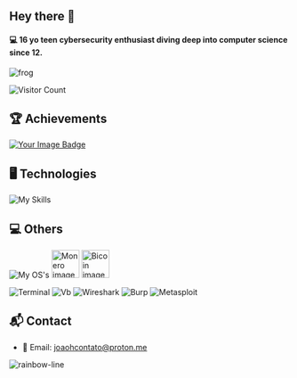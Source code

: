 ## Hey there 👋
#### 💻 16 yo teen cybersecurity enthusiast diving deep into computer science since 12.

![frog](https://github.com/user-attachments/assets/d860fa2b-30f3-4fa5-89fd-28221a6f4d5b)

![Visitor Count](https://profile-counter.glitch.me/joaostack/count.svg)

## 🏆 Achievements
<a target="_blank" href="https://tryhackme.com/p/joaoh"><img src="https://tryhackme-badges.s3.amazonaws.com/joaoh.png" alt="Your Image Badge" /></a>

## 🖥️ Technologies
![My Skills](https://skillicons.dev/icons?i=bash,cs,dotnet,bootstrap,git,docker,sqlite,mysql,postgres,js,html,css)

## 💻 Others
![My OS's](https://skillicons.dev/icons?i=linux,windows,vscode,neovim,visualstudio)
<img alt="Monero image" title="Monero" width="50" src="https://cryptocurrencyliveprices.com/img/xmr-monero.png">
<img alt="Bicoin image" title="Bitcoin" width="50" src="https://cryptocurrencyliveprices.com/img/btc-bitcoin.png">

![Terminal](https://img.shields.io/badge/windows%20terminal-4D4D4D?style=for-the-badge&logo=windows%20terminal&logoColor=white)
![Vb](https://img.shields.io/badge/VirtualBox-21416b?style=for-the-badge&logo=VirtualBox&logoColor=white)
![Wireshark](https://img.shields.io/badge/Wireshark-1679A7?style=for-the-badge&logo=Wireshark&logoColor=white)
![Burp](https://img.shields.io/badge/burpsuite-FF6633?style=for-the-badge&logo=burpsuite&logoColor=white)
![Metasploit](https://img.shields.io/badge/metasploit-2596CD?style=for-the-badge&logo=metasploit&logoColor=white)

## 📬 Contact
* 📧 Email: joaohcontato@proton.me

![rainbow-line](https://github.com/user-attachments/assets/76c27c64-3a1f-4a15-8786-448ec3d79967)
